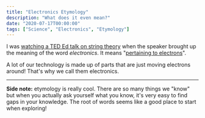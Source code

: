 ```yaml
---
title: "Electronics Etymology"
description: "What does it even mean?"
date: "2020-07-17T00:00:00"
tags: ["Science", "Electronics", "Etymology"]
---
```


I was [watching a TED Ed talk on string theory](https://ed.ted.com/lessons/string-theory-and-the-hidden-structures-of-the-universe-clifford-johnson) when the speaker brought up the meaning of the word _electronics_. It means "[pertaining to electrons](https://www.etymonline.com/word/electronic)".

A lot of our technology is made up of parts that are just moving electrons around! That's why we call them electronics.

---

**Side note:** etymology is really cool. There are so many things we "know" but when you actually ask yourself what you know, it's very easy to find gaps in your knowledge. The root of words seems like a good place to start when exploring!
